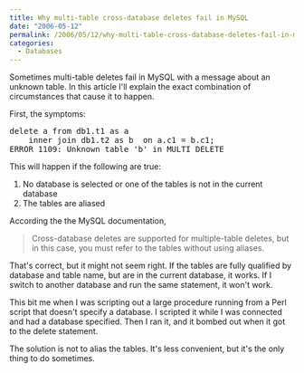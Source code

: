 ```yaml
---
title: Why multi-table cross-database deletes fail in MySQL
date: "2006-05-12"
permalink: /2006/05/12/why-multi-table-cross-database-deletes-fail-in-mysql/
categories:
  - Databases
---
```

Sometimes multi-table deletes fail in MySQL with a message about an unknown table. In this article I'll explain the exact combination of circumstances that cause it to happen.

First, the symptoms:

<pre>delete a from db1.t1 as a
    inner join db1.t2 as b  on a.c1 = b.c1;
ERROR 1109: Unknown table 'b' in MULTI DELETE</pre>

This will happen if the following are true:

1.  No database is selected or one of the tables is not in the current database
2.  The tables are aliased

According the the MySQL documentation,

<blockquote cite="http://dev.mysql.com/doc/refman/5.1/en/delete.html">
  <p>
    Cross-database deletes are supported for multiple-table deletes, but in this case, you must refer to the tables without using aliases.
  </p>
</blockquote>

That's correct, but it might not seem right. If the tables are fully qualified by database and table name, but are in the current database, it works. If I switch to another database and run the same statement, it won't work.

This bit me when I was scripting out a large procedure running from a Perl script that doesn't specify a database. I scripted it while I was connected and had a database specified. Then I ran it, and it bombed out when it got to the delete statement.

The solution is not to alias the tables. It's less convenient, but it's the only thing to do sometimes.
